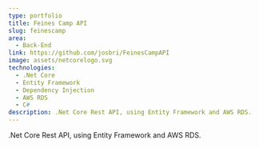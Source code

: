 ```yaml
---
type: portfolio
title: Feines Camp API
slug: feinescamp
area:
  - Back-End
link: https://github.com/josbri/FeinesCampAPI
image: assets/netcorelogo.svg
technologies:
  - .Net Core
  - Entity Framework
  - Dependency Injection
  - AWS RDS
  - C#
description: .Net Core Rest API, using Entity Framework and AWS RDS.
---
```

.Net Core Rest API, using Entity Framework and AWS RDS.